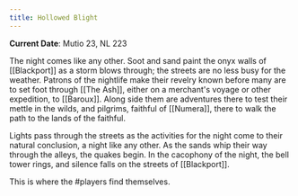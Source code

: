 ```yaml
---
title: Hollowed Blight
---
```

**Current Date**: Mutio 23, NL 223

The night comes like any other. Soot and sand paint the onyx walls of [[Blackport]] as a storm blows through; the streets are no less busy for the weather. Patrons of the nightlife make their revelry known before many are to set foot through [[The Ash]], either on a merchant's voyage or other expedition, to [[Baroux]]. Along side them are adventures there to test their mettle in the wilds, and pilgrims, faithful of [[Numera]], there to walk the path to the lands of the faithful.

Lights pass through the streets as the activities for the night come to their natural conclusion, a night like any other. As the sands whip their way through the alleys, the quakes begin. In the cacophony of the night, the bell tower rings, and silence falls on the streets of [[Blackport]].

This is where the #players find themselves.
